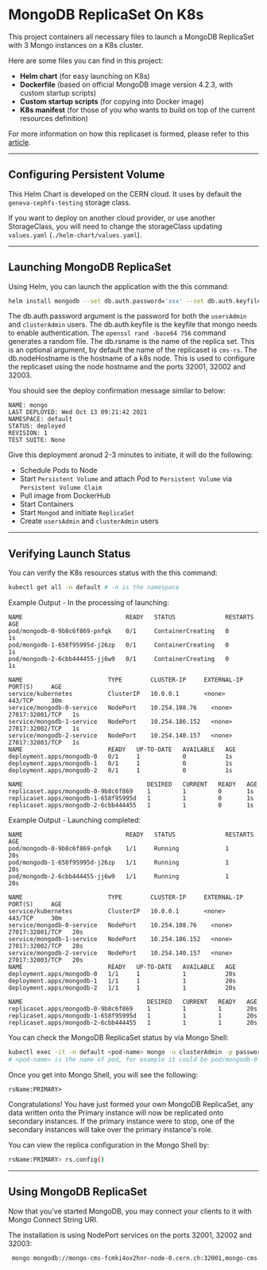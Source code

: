 # MongoDB ReplicaSet On K8s

This project containers all necessary files to launch a MongoDB ReplicaSet with 3 Mongo instances on a K8s cluster.

Here are some files you can find in this project:

- **Helm chart** (for easy launching on K8s)
- **Dockerfile** (based on official MongoDB image version 4.2.3, with custom startup scripts)
- **Custom startup scripts** (for copying into Docker image)
- **K8s manifest** (for those of you who wants to build on top of the current resources definition)
  
For more information on how this replicaset is formed, please refer to this [article](https://medium.com/swlh/how-to-setup-mongodb-replica-set-on-kubernetes-in-minutes-5c1e7fd5b5f3).

****

## Configuring Persistent Volume

This Helm Chart is developed on the CERN cloud. It uses by default the `geneva-cephfs-testing` storage class. 

If you want to deploy on another cloud provider, or use another StorageClass, you will need to change the storageClass updating `values.yaml` (`./helm-chart/values.yaml`).

****

## Launching MongoDB ReplicaSet

Using Helm, you can launch the application with the this command:

```bash
helm install mongodb --set db.auth.password='xxx' --set db.auth.keyfile="$(openssl rand -base64 756)" --set db.rsname='rsName' --set db.nodeHostname='something-node-0.cern.ch' . 
```
The db.auth.password argument is the password for both the `usersAdmin` and `clusterAdmin` users.
The db.auth.keyfile is the keyfile that mongo needs to enable authentication. The `openssl rand -base64 756` command generates a random file.
The db.rsname is the name of the replica set. This is an optional argument, by default the name of the replicaset is `cms-rs`.
The db.nodeHostname is the hostname of a k8s node. This is used to configure the replicaset using the node hostname and the ports 32001, 32002 and 32003.

You should see the deploy confirmation message similar to below:

```plain
NAME: mongo
LAST DEPLOYED: Wed Oct 13 09:21:42 2021
NAMESPACE: default
STATUS: deployed
REVISION: 1
TEST SUITE: None
```

Give this deployment aronud 2-3 minutes to initiate, it will do the following:

- Schedule Pods to Node
- Start `Persistent Volume` and attach Pod to `Persistent Volume` via `Persistent Volume Claim`
- Pull image from DockerHub
- Start Containers
- Start `Mongod` and initiate `ReplicaSet`
- Create `usersAdmin` and `clusterAdmin` users

****

## Verifying Launch Status

You can verify the K8s resources status with the this command:

```bash
kubectl get all -n default # -n is the namespace
```

Example Output - In the processing of launching:

```plain
NAME                             READY   STATUS              RESTARTS   AGE
pod/mongodb-0-9b8c6f869-pnfqk    0/1     ContainerCreating   0          1s
pod/mongodb-1-658f95995d-j26zp   0/1     ContainerCreating   0          1s
pod/mongodb-2-6cbb444455-jj6w9   0/1     ContainerCreating   0          1s

NAME                        TYPE        CLUSTER-IP     EXTERNAL-IP   PORT(S)     AGE
service/kubernetes          ClusterIP   10.0.0.1       <none>        443/TCP     30m
service/mongodb-0-service   NodePort    10.254.108.76    <none>        27017:32001/TCP   1s
service/mongodb-1-service   NodePort    10.254.186.152   <none>        27017:32002/TCP   1s
service/mongodb-2-service   NodePort    10.254.140.157   <none>        27017:32003/TCP   1s
NAME                        READY   UP-TO-DATE   AVAILABLE   AGE
deployment.apps/mongodb-0   0/1     1            0           1s
deployment.apps/mongodb-1   0/1     1            0           1s
deployment.apps/mongodb-2   0/1     1            0           1s

NAME                                   DESIRED   CURRENT   READY   AGE
replicaset.apps/mongodb-0-9b8c6f869    1         1         0       1s
replicaset.apps/mongodb-1-658f95995d   1         1         0       1s
replicaset.apps/mongodb-2-6cbb444455   1         1         0       1s
```

Example Output - Launching completed:

```plain
NAME                             READY   STATUS              RESTARTS   AGE
pod/mongodb-0-9b8c6f869-pnfqk    1/1     Running             1          20s
pod/mongodb-1-658f95995d-j26zp   1/1     Running             1          20s
pod/mongodb-2-6cbb444455-jj6w9   1/1     Running             1          20s

NAME                        TYPE        CLUSTER-IP     EXTERNAL-IP   PORT(S)     AGE
service/kubernetes          ClusterIP   10.0.0.1       <none>        443/TCP     30m
service/mongodb-0-service   NodePort    10.254.108.76    <none>        27017:32001/TCP   20s
service/mongodb-1-service   NodePort    10.254.186.152   <none>        27017:32002/TCP   20s
service/mongodb-2-service   NodePort    10.254.140.157   <none>        27017:32003/TCP   20s
NAME                        READY   UP-TO-DATE   AVAILABLE   AGE
deployment.apps/mongodb-0   1/1     1            1           20s
deployment.apps/mongodb-1   1/1     1            1           20s
deployment.apps/mongodb-2   1/1     1            1           20s

NAME                                   DESIRED   CURRENT   READY   AGE
replicaset.apps/mongodb-0-9b8c6f869    1         1         1       20s
replicaset.apps/mongodb-1-658f95995d   1         1         1       20s
replicaset.apps/mongodb-2-6cbb444455   1         1         1       20s
```

You can check the MongoDB ReplicaSet status by via Mongo Shell:

```bash
kubectl exec -it -n default <pod-name> mongo -u clusterAdmin -p password
# <pod-name> is the name of pod, for example it could be pod/mongodb-0-7d44df6f6-h49jx
```

Once you get into Mongo Shell, you will see the following:

```plain
rsName:PRIMARY>
```

Congratulations! You have just formed your own MongoDB ReplicaSet, any data written onto the Primary instance will now be replicated onto secondary instances. If the primary instance were to stop, one of the secondary instances will take over the primary instance's role.

You can view the replica configuration in the Mongo Shell by:

```bash
rsName:PRIMARY> rs.config()
```

****

## Using MongoDB ReplicaSet

Now that you've started MongoDB, you may connect your clients to it with Mongo Connect String URI.

The installation is using NodePort services on the ports 32001, 32002 and 32003:
```bash
 mongo mongodb://mongo-cms-fcmki4ox2hnr-node-0.cern.ch:32001,mongo-cms-fcmki4ox2hnr-node-0.cern.ch:32002,mongo-cms-fcmki4ox2hnr-node-0.cern.ch:32003/admin?replicaSet=rs0 -u clusterAdmin
```
